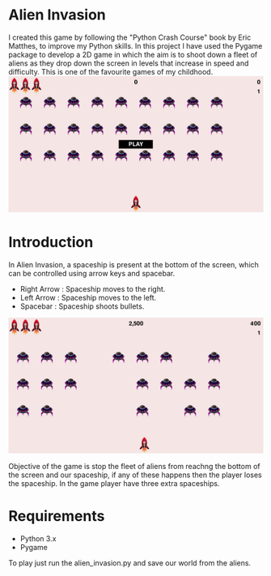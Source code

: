 # Alien Invasion
I created this game by following the "Python Crash Course" book by Eric Matthes, to improve my Python skills. In this project I have used the Pygame package to develop a 2D game in which the aim is to shoot down a fleet of aliens as they drop down the screen in levels that increase in speed and difficulty. This is one of the favourite games of my childhood.
![](images/Start.JPG)

# Introduction

In Alien Invasion, a spaceship is present at the bottom of the screen, which can be controlled using arrow keys and spacebar.
- Right Arrow : Spaceship moves to the right.
- Left Arrow  : Spaceship moves to the left.
- Spacebar    : Spaceship shoots bullets.

![](images/Playing.JPG)

Objective of the game is stop the fleet of aliens from reachng the bottom of the screen and our spaceship, if any of these happens then the player loses the spaceship. In the game player have three extra spaceships.

# Requirements
- Python 3.x
- Pygame

To play just run the alien_invasion.py and save our world from the aliens.
